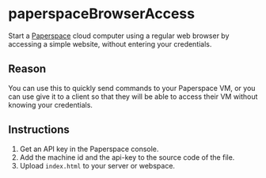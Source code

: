 # paperspaceBrowserAccess

Start a [Paperspace](http://www.paperspace.com/) cloud computer using a regular web browser by accessing a simple website, without entering your credentials.

## Reason
You can use this to quickly send commands to your Paperspace VM, or you can use give it to a client so that they will be able to access their VM without knowing your credentials.

## Instructions
1. Get an API key in the Paperspace console.
2. Add the machine id and the api-key to the source code of the file.
3. Upload `index.html` to your server or webspace.
